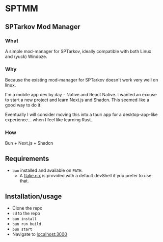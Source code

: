 # SPTMM

## SPTarkov Mod Manager

### What

A simple mod-manager for SPTarkov, ideally compatible with both Linux and
(yuck) Windoze.

### Why

Because the existing mod-manager for SPTarkov doesn't work very well on linux.

I'm a mobile app dev by day - Native and React Native. I wanted an excuse to
start a new project and learn Next.js and Shadcn. This seemed like a good way
to do it.

Eventually I will consider moving this into a tauri app for a desktop-app-like
experience... when I feel like learning Rust.


### How

Bun + Next.js + Shadcn

## Requirements

- `bun` installed and available on `PATH`.
	- A [flake.nix](./flake.nix) is provided with a default devShell if you
  prefer to use that.

## Installation/usage

- Clone the repo
- `cd` to the repo
- `bun install`
- `bun run build`
- `bun start`
- Navigate to [localhost:3000](http://localhost:3000)
